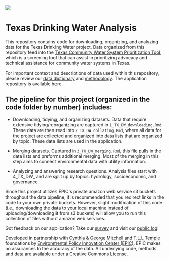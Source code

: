 ![](www/epic-logo-transparent.png)

# Texas Drinking Water Analysis

This repository contains code for downloading, organizing, and analyzing data for the Texas Drinking Water project. Data organized from this repository feed into the [Texas Community Water System Prioritization Tool](https://tx-app.policyinnovation.info/), which is a screening tool that can assist in prioritizing advocacy and technical assistance for community water systems in Texas. 

For important context and descriptions of data used within this repository, please review our [data dictionary](https://docs.google.com/spreadsheets/d/1bzNPxhL-l6DeGElhG1c70Of8DGAQasMDUuX3rPHVe2A/edit#gid=0) and [methodology](https://docs.google.com/document/d/1va2Iq2oJxnqiwgNHD4bWpXKxdWbq-TYoYkosj1oz_JU/edit). The application repository is available here. 

## The pipeline for this project (organized in the code folder by number) includes: 

-   Downloading, tidying, and organizing datasets. Data that require extensive tidying/reorganizing are captured in `1_TX_DW_downloading.Rmd`. These data are then read into `2_TX_DW_collating.Rmd`, where all data for the project are collected and organized into data lists that are organized by topic. These data lists are used in the application. 
	
-   Merging datasets. Captured in `3_TX_DW_merging.Rmd`, this file pulls in the data lists and preforms additional merging. Most of the merging in this step aims to connect environmental data with utility information.  
	
-   Analyzing and answering research questions. Analysis files start with 4_TX_DW_ and are split up by topics: hydrology, socioeconomic, and governance. 

Since this project utilizes EPIC's private amazon web service s3 buckets throughout the data pipeline, it is recommended that you redirect links in the code to your own private buckets. However, slight modification of this code (i.e., downloading the data to your local machine instead of uploading/downloading it from s3 buckets) will allow you to run this collection of files without amazon web services. 

Got feedback on our application? Take our [survey](https://forms.gle/Xjbeur68qukaRmFo7) and visit our [public log](https://docs.google.com/document/d/1MvfLFHDhTKoyLuk-cEPwFj8LPZTtdzPLBrkbhbuU38Y/edit)!

Developed in partnership with [Cynthia & George Mitchell](https://cgmf.org/p/home.html) and [T.L.L Temple](https://tlltemple.foundation/) foundations by [Environmental Policy Innovation Center (EPIC)](https://www.policyinnovation.org/). EPIC makes no assurances to the accuracy of the data. All underlying code, methods, and data are available under a Creative Commons License.
